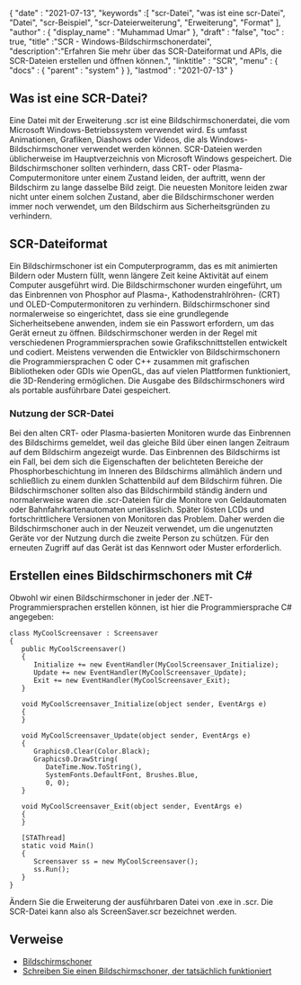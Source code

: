 {
  "date" : "2021-07-13",
  "keywords" :[ "scr-Datei", "was ist eine scr-Datei", "Datei", "scr-Beispiel", "scr-Dateierweiterung", "Erweiterung", "Format" ],
  "author" : {
    "display_name" : "Muhammad Umar"
},
  "draft" : "false",
  "toc" : true,
  "title" :"SCR - Windows-Bildschirmschonerdatei",
  "description":"Erfahren Sie mehr über das SCR-Dateiformat und APIs, die SCR-Dateien erstellen und öffnen können.",
  "linktitle" : "SCR",
  "menu" : {
    "docs" : {
      "parent" : "system"
}
},
  "lastmod" : "2021-07-13"
}

## Was ist eine SCR-Datei?
Eine Datei mit der Erweiterung .scr ist eine Bildschirmschonerdatei, die vom Microsoft Windows-Betriebssystem verwendet wird. Es umfasst Animationen, Grafiken, Diashows oder Videos, die als Windows-Bildschirmschoner verwendet werden können. SCR-Dateien werden üblicherweise im Hauptverzeichnis von Microsoft Windows gespeichert. Die Bildschirmschoner sollten verhindern, dass CRT- oder Plasma-Computermonitore unter einem Zustand leiden, der auftritt, wenn der Bildschirm zu lange dasselbe Bild zeigt. Die neuesten Monitore leiden zwar nicht unter einem solchen Zustand, aber die Bildschirmschoner werden immer noch verwendet, um den Bildschirm aus Sicherheitsgründen zu verhindern.

## SCR-Dateiformat
Ein Bildschirmschoner ist ein Computerprogramm, das es mit animierten Bildern oder Mustern füllt, wenn längere Zeit keine Aktivität auf einem Computer ausgeführt wird. Die Bildschirmschoner wurden eingeführt, um das Einbrennen von Phosphor auf Plasma-, Kathodenstrahlröhren- (CRT) und OLED-Computermonitoren zu verhindern. Bildschirmschoner sind normalerweise so eingerichtet, dass sie eine grundlegende Sicherheitsebene anwenden, indem sie ein Passwort erfordern, um das Gerät erneut zu öffnen. Bildschirmschoner werden in der Regel mit verschiedenen Programmiersprachen sowie Grafikschnittstellen entwickelt und codiert. Meistens verwenden die Entwickler von Bildschirmschonern die Programmiersprachen C oder C++ zusammen mit grafischen Bibliotheken oder GDIs wie OpenGL, das auf vielen Plattformen funktioniert, die 3D-Rendering ermöglichen. Die Ausgabe des Bildschirmschoners wird als portable ausführbare Datei gespeichert.

### Nutzung der SCR-Datei
Bei den alten CRT- oder Plasma-basierten Monitoren wurde das Einbrennen des Bildschirms gemeldet, weil das gleiche Bild über einen langen Zeitraum auf dem Bildschirm angezeigt wurde. Das Einbrennen des Bildschirms ist ein Fall, bei dem sich die Eigenschaften der belichteten Bereiche der Phosphorbeschichtung im Inneren des Bildschirms allmählich ändern und schließlich zu einem dunklen Schattenbild auf dem Bildschirm führen. Die Bildschirmschoner sollten also das Bildschirmbild ständig ändern und normalerweise waren die .scr-Dateien für die Monitore von Geldautomaten oder Bahnfahrkartenautomaten unerlässlich. Später lösten LCDs und fortschrittlichere Versionen von Monitoren das Problem. Daher werden die Bildschirmschoner auch in der Neuzeit verwendet, um die ungenutzten Geräte vor der Nutzung durch die zweite Person zu schützen. Für den erneuten Zugriff auf das Gerät ist das Kennwort oder Muster erforderlich.

## Erstellen eines Bildschirmschoners mit C#
Obwohl wir einen Bildschirmschoner in jeder der .NET-Programmiersprachen erstellen können, ist hier die Programmiersprache C# angegeben:

```
class MyCoolScreensaver : Screensaver
{
   public MyCoolScreensaver()
   {
      Initialize += new EventHandler(MyCoolScreensaver_Initialize);
      Update += new EventHandler(MyCoolScreensaver_Update);
      Exit += new EventHandler(MyCoolScreensaver_Exit);
   }

   void MyCoolScreensaver_Initialize(object sender, EventArgs e)
   {
   }

   void MyCoolScreensaver_Update(object sender, EventArgs e)
   {
      Graphics0.Clear(Color.Black);
      Graphics0.DrawString(
         DateTime.Now.ToString(),
         SystemFonts.DefaultFont, Brushes.Blue,
         0, 0);
   }

   void MyCoolScreensaver_Exit(object sender, EventArgs e)
   {
   }

   [STAThread]
   static void Main()
   {
      Screensaver ss = new MyCoolScreensaver();
      ss.Run();
   }
}
```
Ändern Sie die Erweiterung der ausführbaren Datei von .exe in .scr. Die SCR-Datei kann also als ScreenSaver.scr bezeichnet werden.

## Verweise

* [Bildschirmschoner](https://en.wikipedia.org/wiki/Screensaver)
* [Schreiben Sie einen Bildschirmschoner, der tatsächlich funktioniert](https://www.codeproject.com/Articles/14081/Write-a-Screensaver-that-Actually-Works)


